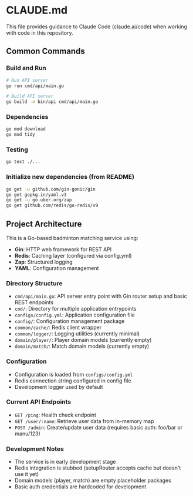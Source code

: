 # CLAUDE.md

This file provides guidance to Claude Code (claude.ai/code) when working with code in this repository.

## Common Commands

### Build and Run
```bash
# Run API server
go run cmd/api/main.go

# Build API server
go build -o bin/api cmd/api/main.go
```

### Dependencies
```bash
go mod download
go mod tidy
```

### Testing
```bash
go test ./...
```

### Initialize new dependencies (from README)
```bash
go get -u github.com/gin-gonic/gin
go get gopkg.in/yaml.v3
go get -u go.uber.org/zap
go get github.com/redis/go-redis/v9
```

## Project Architecture

This is a Go-based badminton matching service using:
- **Gin**: HTTP web framework for REST API
- **Redis**: Caching layer (configured via config.yml)
- **Zap**: Structured logging
- **YAML**: Configuration management

### Directory Structure
- `cmd/api/main.go`: API server entry point with Gin router setup and basic REST endpoints
- `cmd/`: Directory for multiple application entrypoints
- `configs/config.yml`: Application configuration file
- `config/`: Configuration management package
- `common/cache/`: Redis client wrapper
- `common/logger/`: Logging utilities (currently minimal)
- `domain/player/`: Player domain models (currently empty)
- `domain/match/`: Match domain models (currently empty)

### Configuration
- Configuration is loaded from `configs/config.yml`
- Redis connection string configured in config file
- Development logger used by default

### Current API Endpoints
- `GET /ping`: Health check endpoint
- `GET /user/:name`: Retrieve user data from in-memory map
- `POST /admin`: Create/update user data (requires basic auth: foo/bar or manu/123)

### Development Notes
- The service is in early development stage
- Redis integration is stubbed (setupRouter accepts cache but doesn't use it yet)
- Domain models (player, match) are empty placeholder packages
- Basic auth credentials are hardcoded for development